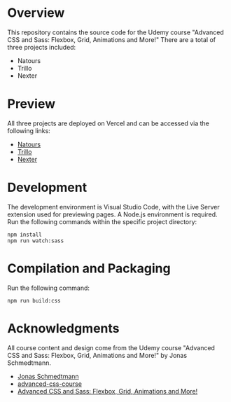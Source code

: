 # Overview
This repository contains the source code for the Udemy course "Advanced CSS and Sass: Flexbox, Grid, Animations and More!" There are a total of three projects included:
- Natours
- Trillo
- Nexter

# Preview
All three projects are deployed on Vercel and can be accessed via the following links:
- [Natours](https://natours.invictusqiu.top)
- [Trillo](https://trillo.invictusqiu.top)
- [Nexter](https://nexter.invictusqiu.top)

# Development
The development environment is Visual Studio Code, with the Live Server extension used for previewing pages.
A Node.js environment is required. Run the following commands within the specific project directory:
```
npm install
npm run watch:sass
```

# Compilation and Packaging
Run the following command:
```
npm run build:css
```

# Acknowledgments
All course content and design come from the Udemy course "Advanced CSS and Sass: Flexbox, Grid, Animations and More!" by Jonas Schmedtmann.
- [Jonas Schmedtmann](https://www.udemy.com/user/jonasschmedtmann/)
- [advanced-css-course](https://github.com/jonasschmedtmann/advanced-css-course)
- [Advanced CSS and Sass: Flexbox, Grid, Animations and More!](https://www.udemy.com/advanced-css-and-sass/?couponCode=GITHUB4)

